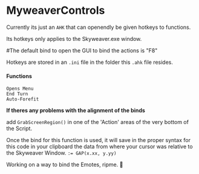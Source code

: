 # MyweaverControls
Currently its just an `AHK` that can openendly be given hotkeys to functions.

Its hotkeys only applies to the Skyweaver.exe window.

#The default bind to open the GUI to bind the actions is "F8"

Hotkeys are stored in an `.ini` file in the folder this `.ahk` file resides.

#### Functions
```
Opens Menu
End Turn
Auto-Forefit
```







__If theres any problems with the alignment of the binds__

add `GrabScreenRegion()` in one of the 'Action' areas of the very bottom of the Script.

Once the bind for this function is used, it will save in the proper syntax for this code in your clipboard the data from where your cursor was relative to the Skyweaver Window. `:= GAP(x.xx, y.yy)`


Working on a way to bind the Emotes, ripme. 	:lying_face:
